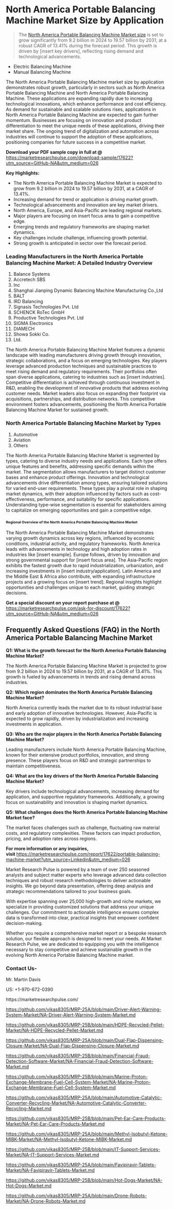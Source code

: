 <h1>North America Portable Balancing Machine Market&nbsp;Size by Application</h1><blockquote><p>The <a href="https://marketresearchpulse.com/download-sample/17622?utm_source=GitHub-NA&amp;utm_medium=026">North America Portable Balancing Machine Market size</a> is set to grow significantly from 9.2 billion in 2024 to 19.57 billion by 2031, at a robust CAGR of 13.41% during the forecast period. This growth is driven by [insert key drivers], reflecting rising demand and technological advancements.</p></blockquote><ul><li>Electric Balancing Machine<li> Manual Balancing Machine</li></ul><p>The North America Portable Balancing Machine market size by application demonstrates robust growth, particularly in sectors such as North America Portable Balancing Machine and North America Portable Balancing Machine. These applications are expanding rapidly due to increasing technological innovations, which enhance performance and cost efficiency. As demand for sustainable and scalable solutions rises, applications in North America Portable Balancing Machine are expected to gain further momentum. Businesses are focusing on innovation and product differentiation to meet the unique needs of these applications, driving their market share. The ongoing trend of digitalization and automation across industries will continue to support the adoption of these applications, positioning companies for future success in a competitive market.</p><p><strong>Download your PDF sample copy in full at @ </strong><a href="https://marketresearchpulse.com/download-sample/17622?utm_source=GitHub-NA&amp;utm_medium=026">https://marketresearchpulse.com/download-sample/17622?utm_source=GitHub-NA&amp;utm_medium=026</a></p><p><strong>Key Highlights: </strong></p><ul><li>The North America Portable Balancing Machine Market is expected to grow from 9.2 billion in 2024 to 19.57 billion by 2031, at a CAGR of 13.41%.</li><li>Increasing demand for trend or application is driving market growth.</li><li>Technological advancements and innovation are key market drivers.</li><li>North America, Europe, and Asia-Pacific are leading regional markets.</li><li>Major players are focusing on insert focus area to gain a competitive edge.</li><li>Emerging trends and regulatory frameworks are shaping market dynamics.</li><li>Key challenges include challenge, influencing growth potential.</li><li>Strong growth is anticipated in sector over the forecast period.</li></ul><h3>Leading Manufacturers in the North America Portable Balancing Machine Market: A Detailed Industry Overview</h3><ol><li>Balance Systems</li><li>Accretech SBS</li><li>Inc</li><li>Shanghai Jianping Dynamic Balancing Machine Manufacturing Co.,Ltd</li><li>BALT</li><li>IRD Balancing</li><li>Signasis Technologies Pvt. Ltd</li><li>SCHENCK RoTec GmbH</li><li>Productive Technologies Pvt. Ltd</li><li>SIGMA Electronics</li><li>DIAMECH</li><li>Showa Sokki Co.</li><li>Ltd.</li></ol><div class="flex max-w-full flex-col flex-grow"><div class="min-h-8 text-message flex w-full flex-col items-end gap-2 whitespace-normal break-words [.text-message+&amp;]:mt-5" dir="auto" data-message-author-role="assistant" data-message-id="fd8432e4-4910-450d-b182-61b7bfb0a01f" data-message-model-slug="gpt-4o"><div class="flex w-full flex-col gap-1 empty:hidden first:pt-[3px]"><div class="markdown prose w-full break-words dark:prose-invert light"><p>The North America Portable Balancing Machine Market features a dynamic landscape with leading manufacturers driving growth through innovation, strategic collaborations, and a focus on emerging technologies. Key players leverage advanced production techniques and sustainable practices to meet rising demand and regulatory requirements. Their portfolios often span diverse applications, catering to industries such as [insert industries]. Competitive differentiation is achieved through continuous investment in R&amp;D, enabling the development of innovative products that address evolving customer needs. Market leaders also focus on expanding their footprint via acquisitions, partnerships, and distribution networks. This competitive environment fosters advancements, positioning the North America Portable Balancing Machine Market for sustained growth.</p></div></div></div></div><h3>North America Portable Balancing Machine Market by Types</h3><ol><li>Automotive<li> Aviation<li> Others</li></ol><div class="flex max-w-full flex-col flex-grow"><div class="min-h-8 text-message flex w-full flex-col items-end gap-2 whitespace-normal break-words [.text-message+&amp;]:mt-5" dir="auto" data-message-author-role="assistant" data-message-id="084470be-0bb7-4664-bddf-5156b4f41249" data-message-model-slug="gpt-4o-mini"><div class="flex w-full flex-col gap-1 empty:hidden first:pt-[3px]"><div class="markdown prose w-full break-words dark:prose-invert light"><p>The North America Portable Balancing Machine Market is segmented by types, catering to diverse industry needs and applications. Each type offers unique features and benefits, addressing specific demands within the market. The segmentation allows manufacturers to target distinct customer bases and enhance product offerings. Innovation and technological advancements drive differentiation among types, ensuring tailored solutions for varied end-user requirements. These types play a pivotal role in shaping market dynamics, with their adoption influenced by factors such as cost-effectiveness, performance, and suitability for specific applications. Understanding type-wise segmentation is essential for stakeholders aiming to capitalize on emerging opportunities and gain a competitive edge.</p></div></div></div></div><h3><span style="font-size: 11px;">Regional Overview of the North America Portable Balancing Machine Market</span></h3><div class="flex max-w-full flex-col flex-grow"><div class="min-h-8 text-message flex w-full flex-col items-end gap-2 whitespace-normal break-words [.text-message+&amp;]:mt-5" dir="auto" data-message-author-role="assistant" data-message-id="e9038762-ce64-4e30-91c9-9bd413514231" data-message-model-slug="gpt-4o-mini"><div class="flex w-full flex-col gap-1 empty:hidden first:pt-[3px]"><div class="markdown prose w-full break-words dark:prose-invert light"><p>The North America Portable Balancing Machine Market demonstrates varying growth dynamics across key regions, influenced by economic conditions, industrial activity, and regulatory frameworks. North America leads with advancements in technology and high adoption rates in industries like [insert example]. Europe follows, driven by innovation and strong governmental support for [insert focus area]. The Asia-Pacific region exhibits the fastest growth due to rapid industrialization, urbanization, and increasing investments in [insert industry/application]. Latin America and the Middle East &amp; Africa also contribute, with expanding infrastructure projects and a growing focus on [insert trend]. Regional insights highlight opportunities and challenges unique to each market, guiding strategic decisions.</p></div></div></div></div><p><strong>Get a special discount on your report purchase at @ </strong><a href="https://marketresearchpulse.com/ask-for-discount/17622?utm_source=GitHub-NA&amp;utm_medium=026">https://marketresearchpulse.com/ask-for-discount/17622?utm_source=GitHub-NA&amp;utm_medium=026</a></p><h2>Frequently Asked Questions (FAQ) in the North America Portable Balancing Machine Market</h2><p><strong>Q1: What is the growth forecast for the North America Portable Balancing Machine Market?</strong></p><p>The North America Portable Balancing Machine Market is projected to grow from 9.2 billion in 2024 to 19.57 billion by 2031, at a CAGR of 13.41%. This growth is fueled by advancements in trends and rising demand across industries.</p><p><strong>Q2: Which region dominates the North America Portable Balancing Machine Market?</strong></p><p>North America currently leads the market due to its robust industrial base and early adoption of innovative technologies. However, Asia-Pacific is expected to grow rapidly, driven by industrialization and increasing investments in application.</p><p><strong>Q3: Who are the major players in the North America Portable Balancing Machine Market?</strong></p><p>Leading manufacturers include North America Portable Balancing Machine, known for their extensive product portfolios, innovation, and strong presence. These players focus on R&amp;D and strategic partnerships to maintain competitiveness.</p><p><strong>Q4: What are the key drivers of the North America Portable Balancing Machine Market?</strong></p><p>Key drivers include technological advancements, increasing demand for application, and supportive regulatory frameworks. Additionally, a growing focus on sustainability and innovation is shaping market dynamics.</p><p><strong>Q5: What challenges does the North America Portable Balancing Machine Market face?</strong></p><p>The market faces challenges such as challenge, fluctuating raw material costs, and regulatory complexities. These factors can impact production, pricing, and adoption rates across regions.</p><p><strong>For more information or any inquiries, visit&nbsp;</strong><a href="https://marketresearchpulse.com/report/17622/portable-balancing-machine-market?utm_source=Linkedin&utm_medium=026">https://marketresearchpulse.com/report/17622/portable-balancing-machine-market?utm_source=Linkedin&utm_medium=026</a></p><p>Market Research Pulse is powered by a team of over 250 seasoned analysts and subject matter experts who leverage advanced data collection techniques and robust research methodologies to deliver actionable insights. We go beyond data presentation, offering deep analysis and strategic recommendations tailored to your business goals.</p><p>With expertise spanning over 25,000 high-growth and niche markets, we specialize in providing customized solutions that address your unique challenges. Our commitment to actionable intelligence ensures complex data is transformed into clear, practical insights that empower confident decision-making.</p><p>Whether you require a comprehensive market report or a bespoke research solution, our flexible approach is designed to meet your needs. At Market Research Pulse, we are dedicated to equipping you with the intelligence necessary to stay competitive and achieve sustainable growth in the evolving North America Portable Balancing Machine market.</p><h3><strong>Contact Us-</strong></h3><p>Mr. Martin Davis</p><p>US: +1-970-672-0390</p><p>https://marketresearchpulse.com/</p><p><a href="https://github.com/vikas8305/MRP-25A/blob/main/Driver-Alert-Warning-System-Market/NA-Driver-Alert-Warning-System-Market.md">https://github.com/vikas8305/MRP-25A/blob/main/Driver-Alert-Warning-System-Market/NA-Driver-Alert-Warning-System-Market.md</a></p><p><a href="https://github.com/vikas8305/MRP-25B/blob/main/HDPE-Recycled-Pellet-Market/NA-HDPE-Recycled-Pellet-Market.md">https://github.com/vikas8305/MRP-25B/blob/main/HDPE-Recycled-Pellet-Market/NA-HDPE-Recycled-Pellet-Market.md</a></p><p><a href="https://github.com/vikas8305/MRP-25A/blob/main/Dual-Flap-Dispensing-Closure-Market/NA-Dual-Flap-Dispensing-Closure-Market.md">https://github.com/vikas8305/MRP-25A/blob/main/Dual-Flap-Dispensing-Closure-Market/NA-Dual-Flap-Dispensing-Closure-Market.md</a></p><p><a href="https://github.com/vikas8305/MRP-25B/blob/main/Financial-Fraud-Detection-Software-Market/NA-Financial-Fraud-Detection-Software-Market.md">https://github.com/vikas8305/MRP-25B/blob/main/Financial-Fraud-Detection-Software-Market/NA-Financial-Fraud-Detection-Software-Market.md</a></p><p><a href="https://github.com/vikas8305/MRP-25B/blob/main/Marine-Proton-Exchange-Membrane-Fuel-Cell-System-Market/NA-Marine-Proton-Exchange-Membrane-Fuel-Cell-System-Market.md">https://github.com/vikas8305/MRP-25B/blob/main/Marine-Proton-Exchange-Membrane-Fuel-Cell-System-Market/NA-Marine-Proton-Exchange-Membrane-Fuel-Cell-System-Market.md</a></p><p><a href="https://github.com/vikas8305/MRP-25A/blob/main/Automotive-Catalytic-Converter-Recycling-Market/NA-Automotive-Catalytic-Converter-Recycling-Market.md">https://github.com/vikas8305/MRP-25A/blob/main/Automotive-Catalytic-Converter-Recycling-Market/NA-Automotive-Catalytic-Converter-Recycling-Market.md</a></p><p><a href="https://github.com/vikas8305/MRP-25B/blob/main/Pet-Ear-Care-Products-Market/NA-Pet-Ear-Care-Products-Market.md">https://github.com/vikas8305/MRP-25B/blob/main/Pet-Ear-Care-Products-Market/NA-Pet-Ear-Care-Products-Market.md</a></p><p><a href="https://github.com/vikas8305/MRP-25A/blob/main/Methyl-Isobutyl-Ketone-MIBK-Market/NA-Methyl-Isobutyl-Ketone-MIBK-Market.md">https://github.com/vikas8305/MRP-25A/blob/main/Methyl-Isobutyl-Ketone-MIBK-Market/NA-Methyl-Isobutyl-Ketone-MIBK-Market.md</a></p><p><a href="https://github.com/vikas8305/MRP-25B/blob/main/IT-Support-Services-Market/NA-IT-Support-Services-Market.md">https://github.com/vikas8305/MRP-25B/blob/main/IT-Support-Services-Market/NA-IT-Support-Services-Market.md</a></p><p><a href="https://github.com/vikas8305/MRP-25A/blob/main/Favipiravir-Tablets-Market/NA-Favipiravir-Tablets-Market.md">https://github.com/vikas8305/MRP-25A/blob/main/Favipiravir-Tablets-Market/NA-Favipiravir-Tablets-Market.md</a></p><p><a href="https://github.com/vikas8305/MRP-25B/blob/main/Hot-Dogs-Market/NA-Hot-Dogs-Market.md">https://github.com/vikas8305/MRP-25B/blob/main/Hot-Dogs-Market/NA-Hot-Dogs-Market.md</a></p><p><a href="https://github.com/vikas8305/MRP-25A/blob/main/Drone-Robots-Market/NA-Drone-Robots-Market.md">https://github.com/vikas8305/MRP-25A/blob/main/Drone-Robots-Market/NA-Drone-Robots-Market.md</a></p>
